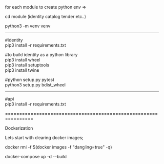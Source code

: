 for each module to create python env =>

cd module (identity catalog tender etc..)

python3 -m venv venv

---------------------------------------------------------------

#identity \
pip3 install -r requirements.txt 

#to build identity as a python library \
pip3 install wheel \
pip3 install setuptools \
pip3 install twine 

#python setup.py pytest \
python3 setup.py bdist_wheel 

---------------------------------------------------------------

#api \
pip3 install -r requirements.txt 


================================================================

Dockerization 

Lets start with clearing docker images;  

docker rmi -f  $(docker images -f "dangling=true" -q) 

docker-compose up -d --build 

